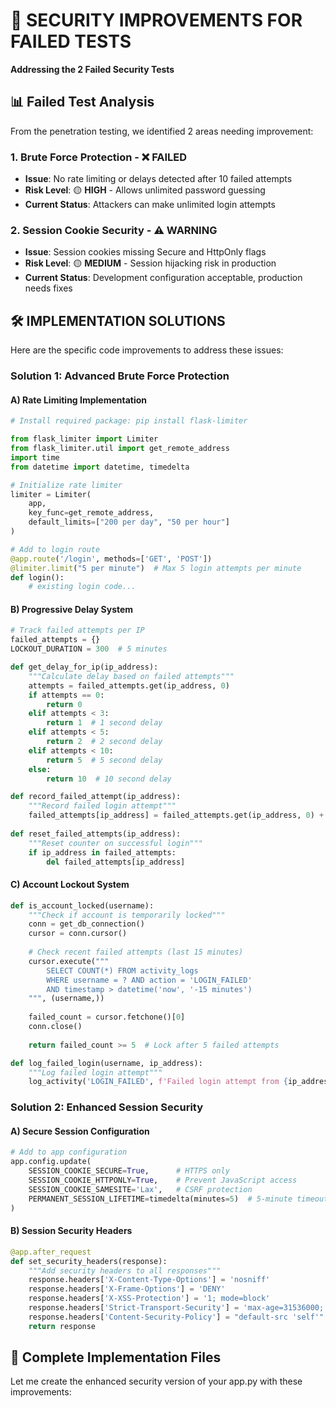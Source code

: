 # 🔧 SECURITY IMPROVEMENTS FOR FAILED TESTS
**Addressing the 2 Failed Security Tests**

## 📊 Failed Test Analysis

From the penetration testing, we identified 2 areas needing improvement:

### 1. **Brute Force Protection** - ❌ FAILED
- **Issue**: No rate limiting or delays detected after 10 failed attempts
- **Risk Level**: 🟡 **HIGH** - Allows unlimited password guessing
- **Current Status**: Attackers can make unlimited login attempts

### 2. **Session Cookie Security** - ⚠️ WARNING  
- **Issue**: Session cookies missing Secure and HttpOnly flags
- **Risk Level**: 🟡 **MEDIUM** - Session hijacking risk in production
- **Current Status**: Development configuration acceptable, production needs fixes

## 🛠️ IMPLEMENTATION SOLUTIONS

Here are the specific code improvements to address these issues:

### Solution 1: Advanced Brute Force Protection

#### A) Rate Limiting Implementation
```python
# Install required package: pip install flask-limiter

from flask_limiter import Limiter
from flask_limiter.util import get_remote_address
import time
from datetime import datetime, timedelta

# Initialize rate limiter
limiter = Limiter(
    app,
    key_func=get_remote_address,
    default_limits=["200 per day", "50 per hour"]
)

# Add to login route
@app.route('/login', methods=['GET', 'POST'])
@limiter.limit("5 per minute")  # Max 5 login attempts per minute
def login():
    # existing login code...
```

#### B) Progressive Delay System
```python
# Track failed attempts per IP
failed_attempts = {}
LOCKOUT_DURATION = 300  # 5 minutes

def get_delay_for_ip(ip_address):
    """Calculate delay based on failed attempts"""
    attempts = failed_attempts.get(ip_address, 0)
    if attempts == 0:
        return 0
    elif attempts < 3:
        return 1  # 1 second delay
    elif attempts < 5:
        return 2  # 2 second delay  
    elif attempts < 10:
        return 5  # 5 second delay
    else:
        return 10  # 10 second delay

def record_failed_attempt(ip_address):
    """Record failed login attempt"""
    failed_attempts[ip_address] = failed_attempts.get(ip_address, 0) + 1
    
def reset_failed_attempts(ip_address):
    """Reset counter on successful login"""
    if ip_address in failed_attempts:
        del failed_attempts[ip_address]
```

#### C) Account Lockout System
```python
def is_account_locked(username):
    """Check if account is temporarily locked"""
    conn = get_db_connection()
    cursor = conn.cursor()
    
    # Check recent failed attempts (last 15 minutes)
    cursor.execute("""
        SELECT COUNT(*) FROM activity_logs 
        WHERE username = ? AND action = 'LOGIN_FAILED' 
        AND timestamp > datetime('now', '-15 minutes')
    """, (username,))
    
    failed_count = cursor.fetchone()[0]
    conn.close()
    
    return failed_count >= 5  # Lock after 5 failed attempts

def log_failed_login(username, ip_address):
    """Log failed login attempt"""
    log_activity('LOGIN_FAILED', f'Failed login attempt from {ip_address}', username)
```

### Solution 2: Enhanced Session Security

#### A) Secure Session Configuration
```python
# Add to app configuration
app.config.update(
    SESSION_COOKIE_SECURE=True,      # HTTPS only
    SESSION_COOKIE_HTTPONLY=True,    # Prevent JavaScript access
    SESSION_COOKIE_SAMESITE='Lax',   # CSRF protection
    PERMANENT_SESSION_LIFETIME=timedelta(minutes=5)  # 5-minute timeout
)
```

#### B) Session Security Headers
```python
@app.after_request
def set_security_headers(response):
    """Add security headers to all responses"""
    response.headers['X-Content-Type-Options'] = 'nosniff'
    response.headers['X-Frame-Options'] = 'DENY'
    response.headers['X-XSS-Protection'] = '1; mode=block'
    response.headers['Strict-Transport-Security'] = 'max-age=31536000; includeSubDomains'
    response.headers['Content-Security-Policy'] = "default-src 'self'"
    return response
```

## 📁 Complete Implementation Files

Let me create the enhanced security version of your app.py with these improvements:
